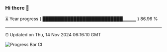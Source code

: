 ### Hi there 👋

⏳ Year progress { ██████████████████████████▁▁▁▁ } 86.96 %

---

⏰ Updated on Thu, 14 Nov 2024 06:16:10 GMT

![Progress Bar CI](https://github.com/code-lakshay/GitHub-Actions-Demo/workflows/Progress%20Bar%20CI/badge.svg)
